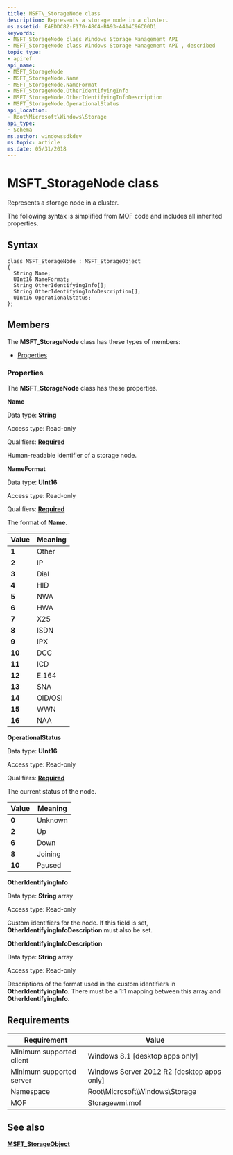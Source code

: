 ```yaml
---
title: MSFT\_StorageNode class
description: Represents a storage node in a cluster.
ms.assetid: EAEDDC82-F170-48C4-BA93-A414C96C00D1
keywords:
- MSFT_StorageNode class Windows Storage Management API
- MSFT_StorageNode class Windows Storage Management API , described
topic_type:
- apiref
api_name:
- MSFT_StorageNode
- MSFT_StorageNode.Name
- MSFT_StorageNode.NameFormat
- MSFT_StorageNode.OtherIdentifyingInfo
- MSFT_StorageNode.OtherIdentifyingInfoDescription
- MSFT_StorageNode.OperationalStatus
api_location:
- Root\Microsoft\Windows\Storage
api_type:
- Schema
ms.author: windowssdkdev
ms.topic: article
ms.date: 05/31/2018
---
```


# MSFT\_StorageNode class

Represents a storage node in a cluster.

The following syntax is simplified from MOF code and includes all inherited properties.

## Syntax

``` syntax
class MSFT_StorageNode : MSFT_StorageObject
{
  String Name;
  UInt16 NameFormat;
  String OtherIdentifyingInfo[];
  String OtherIdentifyingInfoDescription[];
  UInt16 OperationalStatus;
};
```

## Members

The **MSFT\_StorageNode** class has these types of members:

-   [Properties](#properties)

### Properties

The **MSFT\_StorageNode** class has these properties.

 

**Name**
   

Data type: **String**
 

Access type: Read-only
 

Qualifiers: [**Required**](/windows/win32/wmisdk/standard-qualifiers)
 

Human-readable identifier of a storage node.

 

**NameFormat**
   

Data type: **UInt16**
 

Access type: Read-only
 

Qualifiers: [**Required**](/windows/win32/wmisdk/standard-qualifiers)
 

The format of **Name**.



| Value                                                                                                  | Meaning            |
|--------------------------------------------------------------------------------------------------------|--------------------|
|  **1**    | Other   |
|  **2**    | IP      |
|  **3**    | Dial    |
|  **4**    | HID     |
|  **5**    | NWA     |
|  **6**    | HWA     |
|  **7**    | X25     |
|  **8**    | ISDN    |
|  **9**    | IPX     |
|  **10**  | DCC     |
|  **11**  | ICD     |
|  **12**  | E.164   |
|  **13**  | SNA     |
|  **14**  | OID/OSI |
|  **15**  | WWN     |
|  **16**  | NAA     |



 

 

**OperationalStatus**
   

Data type: **UInt16**
 

Access type: Read-only
 

Qualifiers: [**Required**](/windows/win32/wmisdk/standard-qualifiers)
 

The current status of the node.



| Value                                                                                                  | Meaning            |
|--------------------------------------------------------------------------------------------------------|--------------------|
|  **0**    | Unknown |
|  **2**    | Up      |
|  **6**    | Down    |
|  **8**    | Joining |
|  **10**  | Paused  |



 

 

**OtherIdentifyingInfo**
   

Data type: **String** array
 

Access type: Read-only
 

Custom identifiers for the node. If this field is set, **OtherIdentifyingInfoDescription** must also be set.

 

**OtherIdentifyingInfoDescription**
   

Data type: **String** array
 

Access type: Read-only
 

Descriptions of the format used in the custom identifiers in **OtherIdentifyingInfo**. There must be a 1:1 mapping between this array and **OtherIdentifyingInfo**.

 

## Requirements



| Requirement | Value |
|-------------------------------------|-------------------------------------------------------------------------------------------|
| Minimum supported client | Windows 8.1 \[desktop apps only\]                                              |
| Minimum supported server | Windows Server 2012 R2 \[desktop apps only\]                                   |
| Namespace                | Root\\Microsoft\\Windows\\Storage                                              |
| MOF                      |  Storagewmi.mof  |



## See also

 

[**MSFT\_StorageObject**](msft-storageobject.md)
 

 

